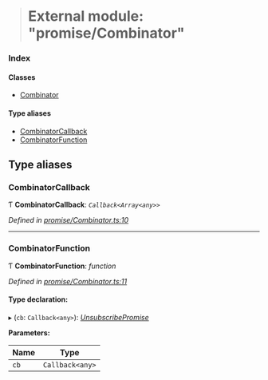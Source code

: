 > # External module: "promise/Combinator"

### Index

#### Classes

* [Combinator](../classes/_promise_combinator_.combinator.md)

#### Type aliases

* [CombinatorCallback](_promise_combinator_.md#combinatorcallback)
* [CombinatorFunction](_promise_combinator_.md#combinatorfunction)

## Type aliases

###  CombinatorCallback

Ƭ **CombinatorCallback**: *`Callback<Array<any>>`*

*Defined in [promise/Combinator.ts:10](https://github.com/polkadot-js/api/blob/e7eeeae/packages/api/src/promise/Combinator.ts#L10)*

___

###  CombinatorFunction

Ƭ **CombinatorFunction**: *function*

*Defined in [promise/Combinator.ts:11](https://github.com/polkadot-js/api/blob/e7eeeae/packages/api/src/promise/Combinator.ts#L11)*

#### Type declaration:

▸ (`cb`: `Callback<any>`): *[UnsubscribePromise](_types_.md#unsubscribepromise)*

**Parameters:**

Name | Type |
------ | ------ |
`cb` | `Callback<any>` |